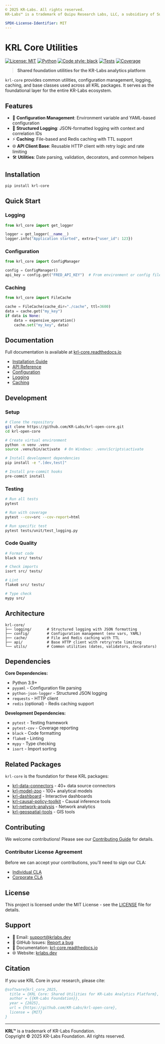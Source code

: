 ```yaml
---
© 2025 KR-Labs. All rights reserved.  
KR-Labs™ is a trademark of Quipu Research Labs, LLC, a subsidiary of Sudiata Giddasira, Inc.

SPDX-License-Identifier: MIT
---
```


# KRL Core Utilities

[![License: MIT](https://img.shields.io/badge/License-MIT-yellow.svg)](https://opensource.org/licenses/MIT)
[![Python](https://img.shields.io/badge/python-3.9+-blue.svg)](https://www.python.org/downloads/)
[![Code style: black](https://img.shields.io/badge/code%20style-black-000000.svg)](https://github.com/psf/black)
[![Tests](https://github.com/KR-Labs/krl-open-core/workflows/Tests/badge.svg)](https://github.com/KR-Labs/krl-open-core/actions)
[![Coverage](https://codecov.io/gh/KR-Labs/krl-open-core/branch/main/graph/badge.svg)](https://codecov.io/gh/KR-Labs/krl-open-core)

> **Shared foundation utilities for the KR-Labs analytics platform**

`krl-core` provides common utilities, configuration management, logging, caching, and base classes used across all KRL packages. It serves as the foundational layer for the entire KR-Labs ecosystem.

## Features

- 🔧 **Configuration Management**: Environment variable and YAML-based configuration
- 📝 **Structured Logging**: JSON-formatted logging with context and correlation IDs
- ⚡ **Caching**: File-based and Redis caching with TTL support
- 🌐 **API Client Base**: Reusable HTTP client with retry logic and rate limiting
- 🛠️ **Utilities**: Date parsing, validation, decorators, and common helpers

## Installation

```bash
pip install krl-core
```

## Quick Start

### Logging

```python
from krl_core import get_logger

logger = get_logger(__name__)
logger.info("Application started", extra={"user_id": 123})
```

### Configuration

```python
from krl_core import ConfigManager

config = ConfigManager()
api_key = config.get("FRED_API_KEY")  # From environment or config file
```

### Caching

```python
from krl_core import FileCache

cache = FileCache(cache_dir="./cache", ttl=3600)
data = cache.get("my_key")
if data is None:
    data = expensive_operation()
    cache.set("my_key", data)
```

## Documentation

Full documentation is available at [krl-core.readthedocs.io](https://krl-core.readthedocs.io)

- [Installation Guide](https://krl-core.readthedocs.io/en/latest/quickstart.html)
- [API Reference](https://krl-core.readthedocs.io/en/latest/api.html)
- [Configuration](https://krl-core.readthedocs.io/en/latest/config.html)
- [Logging](https://krl-core.readthedocs.io/en/latest/logging.html)
- [Caching](https://krl-core.readthedocs.io/en/latest/cache.html)

## Development

### Setup

```bash
# Clone the repository
git clone https://github.com/KR-Labs/krl-open-core.git
cd krl-open-core

# Create virtual environment
python -m venv .venv
source .venv/bin/activate  # On Windows: .venv\Scripts\activate

# Install development dependencies
pip install -e ".[dev,test]"

# Install pre-commit hooks
pre-commit install
```

### Testing

```bash
# Run all tests
pytest

# Run with coverage
pytest --cov=src --cov-report=html

# Run specific test
pytest tests/unit/test_logging.py
```

### Code Quality

```bash
# Format code
black src/ tests/

# Check imports
isort src/ tests/

# Lint
flake8 src/ tests/

# Type check
mypy src/
```

## Architecture

```
krl-core/
├── logging/       # Structured logging with JSON formatting
├── config/        # Configuration management (env vars, YAML)
├── cache/         # File and Redis caching with TTL
├── api/           # Base HTTP client with retry/rate limiting
└── utils/         # Common utilities (dates, validators, decorators)
```

## Dependencies

**Core Dependencies:**
- Python 3.9+
- `pyyaml` - Configuration file parsing
- `python-json-logger` - Structured JSON logging
- `requests` - HTTP client
- `redis` (optional) - Redis caching support

**Development Dependencies:**
- `pytest` - Testing framework
- `pytest-cov` - Coverage reporting
- `black` - Code formatting
- `flake8` - Linting
- `mypy` - Type checking
- `isort` - Import sorting

## Related Packages

`krl-core` is the foundation for these KRL packages:

- [krl-data-connectors](https://github.com/KR-Labs/krl-data-connectors) - 40+ data source connectors
- [krl-model-zoo](https://github.com/KR-Labs/krl-model-zoo) - 100+ analytical models
- [krl-dashboard](https://github.com/KR-Labs/krl-dashboard) - Interactive dashboards
- [krl-causal-policy-toolkit](https://github.com/KR-Labs/krl-causal-policy-toolkit) - Causal inference tools
- [krl-network-analysis](https://github.com/KR-Labs/krl-network-analysis) - Network analytics
- [krl-geospatial-tools](https://github.com/KR-Labs/krl-geospatial-tools) - GIS tools

## Contributing

We welcome contributions! Please see our [Contributing Guide](CONTRIBUTING.md) for details.

### Contributor License Agreement

Before we can accept your contributions, you'll need to sign our CLA:
- [Individual CLA](https://github.com/KR-Labs/.github/blob/main/CLA/INDIVIDUAL_CLA.md)
- [Corporate CLA](https://github.com/KR-Labs/.github/blob/main/CLA/CORPORATE_CLA.md)

## License

This project is licensed under the MIT License - see the [LICENSE](LICENSE) file for details.

## Support

- 📧 Email: support@krlabs.dev
- 💬 GitHub Issues: [Report a bug](https://github.com/KR-Labs/krl-open-core/issues/new?template=bug_report.md)
- 📖 Documentation: [krl-core.readthedocs.io](https://krl-core.readthedocs.io)
- 🌐 Website: [krlabs.dev](https://krlabs.dev)

## Citation

If you use KRL Core in your research, please cite:

```bibtex
@software{krl_core_2025,
  title = {KRL Core: Shared Utilities for KR-Labs Analytics Platform},
  author = {{KR-Labs Foundation}},
  year = {2025},
  url = {https://github.com/KR-Labs/krl-open-core},
  license = {MIT}
}
```

---

**KRL™** is a trademark of KR-Labs Foundation.  
Copyright © 2025 KR-Labs Foundation. All rights reserved.
